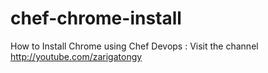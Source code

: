 chef-chrome-install
===================

How to Install Chrome using Chef Devops : Visit the channel http://youtube.com/zarigatongy
